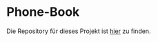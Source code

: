 # Phone-Book

Die Repository für dieses Projekt ist [hier](https://github.com/SayHeyD/laravel-phone-book-docker) zu finden.